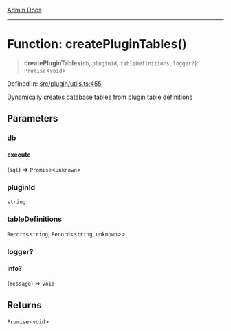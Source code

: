 [Admin Docs](/)

***

# Function: createPluginTables()

> **createPluginTables**(`db`, `pluginId`, `tableDefinitions`, `logger?`): `Promise`\<`void`\>

Defined in: [src/plugin/utils.ts:455](https://github.com/Sourya07/talawa-api/blob/ead7a48e0174153214ee7311f8b242ee1c1a12ca/src/plugin/utils.ts#L455)

Dynamically creates database tables from plugin table definitions

## Parameters

### db

#### execute

(`sql`) => `Promise`\<`unknown`\>

### pluginId

`string`

### tableDefinitions

`Record`\<`string`, `Record`\<`string`, `unknown`\>\>

### logger?

#### info?

(`message`) => `void`

## Returns

`Promise`\<`void`\>

